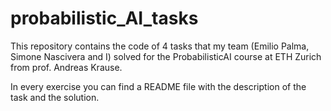# probabilistic_AI_tasks
This repository contains the code of 4 tasks that my team (Emilio Palma, Simone Nascivera and I) solved for the ProbabilisticAI course at ETH Zurich from prof. Andreas Krause.

In every exercise you can find a README file with the description of the task and the solution.
